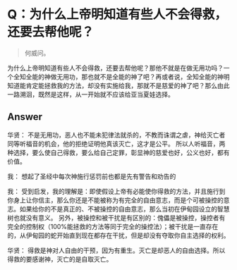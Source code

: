 # Q：为什么上帝明知道有些人不会得救，还要去帮他呢？
> 何威问。

为什么上帝明知道有些人不会得救，还要去帮他呢？那他不就是在做无用功吗？一个全知全能的神做无用功，那也就不是全能的神了吧？再或者说，全知全能的神明知道能肯定能拯救我的方法，却没有实施给我，那就不是慈爱的神了吧？那么由此一路溯洄，既然是这样，从一开始就不应该给亚当夏娃选择。

## Answer

华贤：
不是无用功，恶人也不能未犯律法就杀的，不教而诛谓之虐，神给灭亡者同等听福音的机会，他的拒绝证明他真该灭亡，这才是公平。
所以人听福音，两种选择，要么使自己得救，要么给自己定罪，彰显神的慈爱也好，公义也好，都有价值。

我：
想起了圣经中每次神施行惩罚前也都是先有警告和劝告的

我：
受到启发，我的理解是：即使假设上帝有必能使你得救的方法，并且施行到你身上让你信主，那么你还是不能被称为有完全的自由意志，而是个可被操控的意志。如果给你的不是真正的、不被操控的自由意志，那么当初在伊甸园设立的智慧树也就没有意义。
另外，被操控和被干扰是有区别的：傀儡是被操控，操控者有完全的控制权（100%能拯救的方法等同于完全的操控法）；被干扰是一直存在的，从伊甸园的蛇开始直到现在都存在干扰，但是却没有夺取你自主选择的权利。

华贤：
得救是神对人自由的干预，因为有重生。灭亡是却恶人的自由选择。所以得救的要感谢神，灭亡的是自取灭亡。